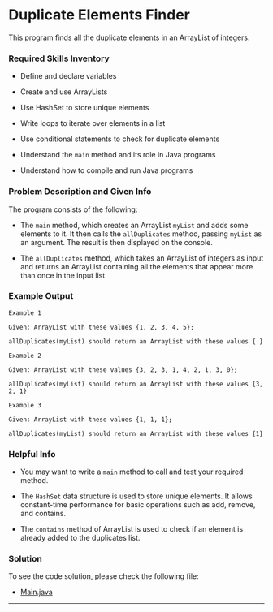 # Duplicate Elements Finder

This program finds all the duplicate elements in an ArrayList of integers.

### Required Skills Inventory

- Define and declare variables

- Create and use ArrayLists
- Use HashSet to store unique elements
- Write loops to iterate over elements in a list
- Use conditional statements to check for duplicate elements
- Understand the `main` method and its role in Java programs
- Understand how to compile and run Java programs

### Problem Description and Given Info

The program consists of the following:

- The `main` method, which creates an ArrayList `myList` and adds some elements to it. It then calls the `allDuplicates` method, passing `myList` as an argument. The result is then displayed on the console.

- The `allDuplicates` method, which takes an ArrayList of integers as input and returns an ArrayList containing all the elements that appear more than once in the input list.

### Example Output

```
Example 1

Given: ArrayList with these values {1, 2, 3, 4, 5};

allDuplicates(myList) should return an ArrayList with these values { }

Example 2

Given: ArrayList with these values {3, 2, 3, 1, 4, 2, 1, 3, 0};

allDuplicates(myList) should return an ArrayList with these values {3, 2, 1}

Example 3

Given: ArrayList with these values {1, 1, 1};

allDuplicates(myList) should return an ArrayList with these values {1}
```

### Helpful Info

* You may want to write a `main` method to call and test your required method.

* The `HashSet` data structure is used to store unique elements. It allows constant-time performance for basic operations such as add, remove, and contains.

* The `contains` method of ArrayList is used to check if an element is already added to the duplicates list.

### Solution

To see the code solution, please check the following file:

* [Main.java](/Projects_02/All_Duplicates/Main.java)

---